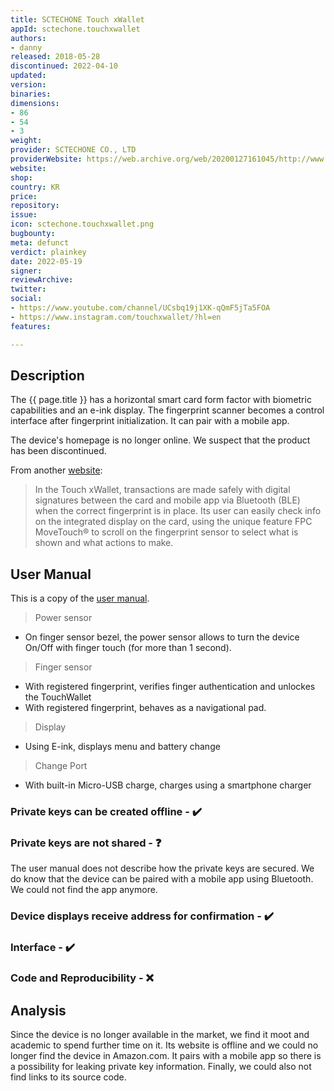 ```yaml
---
title: SCTECHONE Touch xWallet
appId: sctechone.touchxwallet
authors:
- danny
released: 2018-05-28
discontinued: 2022-04-10
updated: 
version: 
binaries: 
dimensions:
- 86
- 54
- 3
weight: 
provider: SCTECHONE CO., LTD
providerWebsite: https://web.archive.org/web/20200127161045/http://www.sctechone.com/
website: 
shop: 
country: KR
price: 
repository: 
issue: 
icon: sctechone.touchxwallet.png
bugbounty: 
meta: defunct
verdict: plainkey
date: 2022-05-19
signer: 
reviewArchive: 
twitter: 
social:
- https://www.youtube.com/channel/UCsbq19j1XK-qQmF5jTa5FOA
- https://www.instagram.com/touchxwallet/?hl=en
features: 

---
```


## Description 

The {{ page.title }} has a horizontal smart card form factor with biometric capabilities and an e-ink display. The fingerprint scanner becomes a control interface after fingerprint initialization. It can pair with a mobile app. 

The device's homepage is no longer online. We suspect that the product has been discontinued.

From another [website](https://www.fingerprints.com/2018/05/28/biometrics-by-fingerprints-in-new-cryptocurrency-wallet-from-sctechone/): 

> In the Touch xWallet, transactions are made safely with digital signatures between the card and mobile app via Bluetooth (BLE) when the correct fingerprint is in place. Its user can easily check info on the integrated display on the card, using the unique feature FPC MoveTouch® to scroll on the fingerprint sensor to select what is shown and what actions to make.

## User Manual

This is a copy of the [user manual](https://data2.manualslib.com/pdf7/149/14866/1486503-sctechone/sctfido02.pdf?5904009233330226c2ed9f431497a290). 

> Power sensor
- On finger sensor bezel, the power sensor allows to turn the device On/Off with finger touch (for more than 1 second).
>
> Finger sensor
- With registered fingerprint, verifies finger authentication and unlockes the TouchWallet
- With registered fingerprint, behaves as a navigational pad.
> 
> Display
- Using E-ink, displays menu and battery change
>
> Change Port 
- With built-in Micro-USB charge, charges using a smartphone charger 

### Private keys can be created offline - ✔️

### Private keys are not shared - ❓

The user manual does not describe how the private keys are secured. We do know that the device can be paired with a mobile app using Bluetooth. We could not find the app anymore.

### Device displays receive address for confirmation - ✔️

### Interface - ✔️

### Code and Reproducibility - ❌

## Analysis 

Since the device is no longer available in the market, we find it moot and academic to spend further time on it. Its website is offline and we could no longer find the device in Amazon.com. It pairs with a mobile app so there is a possibility for leaking private key information. Finally, we could also not find links to its source code.

